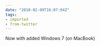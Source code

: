 ```yaml
---
date: "2010-02-09T16:07:04Z"
tags:
- imported
- from-twitter
---
```

Now with added Windows 7 \(on MacBook)
